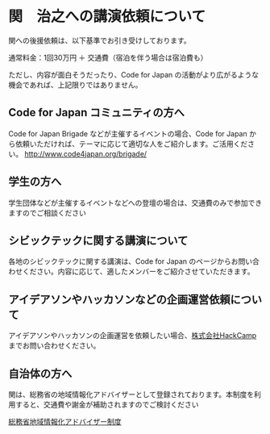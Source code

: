 # 関　治之への講演依頼について

関への後援依頼は、以下基準でお引き受けしております。

通常料金：1回30万円 ＋ 交通費（宿泊を伴う場合は宿泊費も）

ただし、内容が面白そうだったり、Code for Japan の活動がより広がるような機会であれば、上記限りではありません。

## Code for Japan コミュニティの方へ

Code for Japan Brigade などが主催するイベントの場合、Code for Japan から依頼いただければ、テーマに応じて適切な人をご紹介します。ご活用ください。
http://www.code4japan.org/brigade/

## 学生の方へ

学生団体などが主催するイベントなどへの登壇の場合は、交通費のみで参加できますのでご相談ください

## シビックテックに関する講演について
各地のシビックテックに関する講演は、Code for Japan のページからお問い合わせください。内容に応じて、適したメンバーをご紹介させていただきます。

## アイデアソンやハッカソンなどの企画運営依頼について

アイデアソンやハッカソンの企画運営を依頼したい場合、[株式会社HackCamp](http://hackcamp.jp) までお問い合わせください。

## 自治体の方へ
関は、総務省の地域情報化アドバイザーとして登録されております。本制度を利用すると、交通費や謝金が補助されますのでご検討ください

[総務省地域情報化アドバイザー制度](http://www.soumu.go.jp/menu_seisaku/ictseisaku/ictriyou/manager.html)
